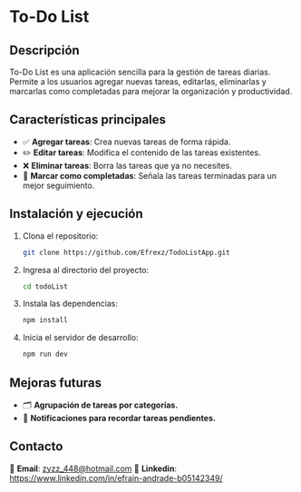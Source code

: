 # To-Do List

## Descripción

To-Do List es una aplicación sencilla para la gestión de tareas diarias. Permite a los usuarios agregar nuevas tareas, editarlas, eliminarlas y marcarlas como completadas para mejorar la organización y productividad.

## Características principales

- ✅ **Agregar tareas**: Crea nuevas tareas de forma rápida.
- ✏️ **Editar tareas**: Modifica el contenido de las tareas existentes.
- ❌ **Eliminar tareas**: Borra las tareas que ya no necesites.
- 📌 **Marcar como completadas**: Señala las tareas terminadas para un mejor seguimiento.

## Instalación y ejecución

1. Clona el repositorio:
   ```sh
   git clone https://github.com/Efrexz/TodoListApp.git
   ```
2. Ingresa al directorio del proyecto:
   ```sh
   cd todoList
   ```
3. Instala las dependencias:
   ```sh
   npm install
   ```
4. Inicia el servidor de desarrollo:
   ```sh
   npm run dev
   ```

## Mejoras futuras

- 🗂 **Agrupación de tareas por categorías.**
- 🔔 **Notificaciones para recordar tareas pendientes.**

## Contacto

📩 **Email**: zyzz_448@hotmail.com
💼 **Linkedin**: https://www.linkedin.com/in/efrain-andrade-b05142349/
